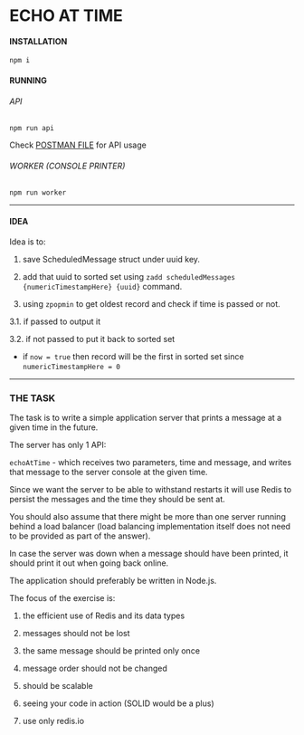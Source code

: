 # ECHO AT TIME

#### INSTALLATION

```
npm i
```

#### RUNNING

###### API 

```
npm run api
```

Check [POSTMAN FILE](echo-at-time.postman_collection.json) for API usage

###### WORKER (CONSOLE PRINTER)
```
npm run worker
```

---

#### IDEA

Idea is to:
 
1. save ScheduledMessage struct under uuid key.

2. add that uuid to sorted set using `zadd scheduledMessages {numericTimestampHere} {uuid}` command.

3. using `zpopmin` to get oldest record and check if time is passed or not.

3.1. if passed to output it

3.2. if not passed to put it back to sorted set

* if `now = true` then record will be the first in sorted set since `numericTimestampHere = 0`

---

### THE TASK

The task is to write a simple application server that prints a message at a given time in the future.


The server has only 1 API:


`echoAtTime` - which receives two parameters, time and message, and writes that message to the server console at the given time.

Since we want the server to be able to withstand restarts it will use Redis to persist the messages and the time they should be sent at.

You should also assume that there might be more than one server running behind a load balancer (load balancing implementation itself does not need to be provided as part of the answer).

In case the server was down when a message should have been printed, it should print it out when going back online.


The application should preferably be written in Node.js.


The focus of the exercise is:

1. the efficient use of Redis and its data types

2. messages should not be lost

3. the same message should be printed only once

4. message order should not be changed

5. should be scalable

6. seeing your code in action (SOLID would be a plus)

7. use only redis.io